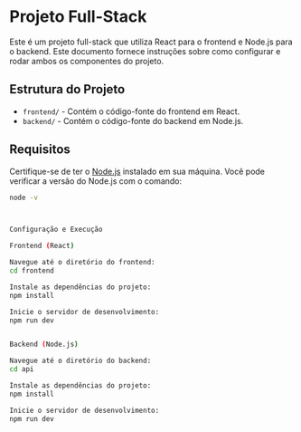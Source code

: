 # Projeto Full-Stack

Este é um projeto full-stack que utiliza React para o frontend e Node.js para o backend. Este documento fornece instruções sobre como configurar e rodar ambos os componentes do projeto.

## Estrutura do Projeto

- `frontend/` - Contém o código-fonte do frontend em React.
- `backend/` - Contém o código-fonte do backend em Node.js.

## Requisitos

Certifique-se de ter o [Node.js](https://nodejs.org/) instalado em sua máquina. Você pode verificar a versão do Node.js com o comando:

```bash
node -v



Configuração e Execução

Frontend (React)

Navegue até o diretório do frontend:
cd frontend

Instale as dependências do projeto:
npm install

Inicie o servidor de desenvolvimento:
npm run dev


Backend (Node.js)

Navegue até o diretório do backend:
cd api

Instale as dependências do projeto:
npm install

Inicie o servidor de desenvolvimento:
npm run dev
